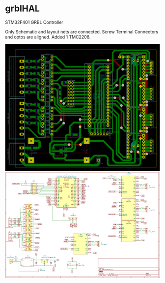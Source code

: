 # grblHAL
STM32F401 GRBL Controller

Only Schematic and layout nets are connected. Screw Terminal Connectors and optos are aligned. Added 1 TMC2208.

<img alt="Image Not Found." src="png01.png"><br>
<img alt="Image Not Found." src="png02.png"><br>
